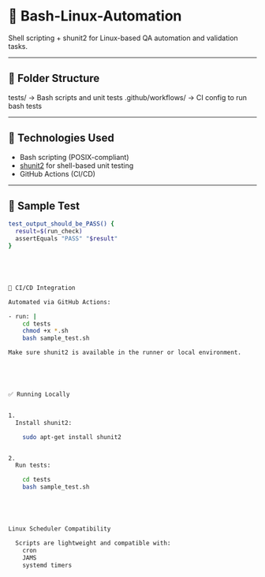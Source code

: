 # 🔹 Bash-Linux-Automation

Shell scripting + shunit2 for Linux-based QA automation and validation tasks.

---

## 📁 Folder Structure


tests/ → Bash scripts and unit tests
.github/workflows/ → CI config to run bash tests





---

## 🧪 Technologies Used

- Bash scripting (POSIX-compliant)
- [shunit2](https://github.com/kward/shunit2) for shell-based unit testing
- GitHub Actions (CI/CD)

---

## 🧾 Sample Test

```bash
test_output_should_be_PASS() {
  result=$(run_check)
  assertEquals "PASS" "$result"
}





🔁 CI/CD Integration

Automated via GitHub Actions:

- run: |
    cd tests
    chmod +x *.sh
    bash sample_test.sh

Make sure shunit2 is available in the runner or local environment.





✅ Running Locally


1.
  Install shunit2:

    sudo apt-get install shunit2


2.
  Run tests:

    cd tests
    bash sample_test.sh





Linux Scheduler Compatibility

  Scripts are lightweight and compatible with:
    cron
    JAMS
    systemd timers
